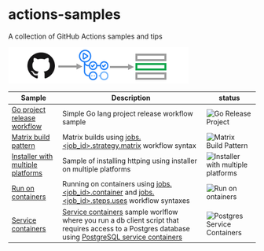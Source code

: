 # actions-samples

A collection of GitHub Actions samples and tips


![](assets/logo.png)



| Sample | Description | status |
| ---- | ---- | ---- |
| [Go project release workflow](.github/workflows/go-release.yml) |  Simple Go lang project release workflow sample | ![Go Release Project](https://github.com/yokawasa/actions-samples/workflows/Go%20Release%20Project/badge.svg) |
| [Matrix build pattern](.github/workflows/matrix.yml) | Matrix builds using [jobs.<job_id>.strategy.matrix](https://docs.github.com/en/actions/reference/workflow-syntax-for-github-actions#jobsjob_idstrategymatrix) workflow syntax  | ![Matrix Build Pattern](https://github.com/yokawasa/actions-samples/workflows/Matrix%20Build%20Pattern/badge.svg)|
| [Installer with multiple platforms](.github/workflows/installer.yml) | Sample of installing httping using installer on multiple platforms | ![Installer with multiple platforms](https://github.com/yokawasa/actions-samples/workflows/Installer%20with%20multiple%20platforms/badge.svg) |
| [Run on containers](.github/workflows/run-on-containers.yml) | Running on containers using [jobs.<job_id>.container](https://docs.github.com/en/actions/reference/workflow-syntax-for-github-actions#jobsjob_idcontainer) and [jobs.<job_id>.steps.uses](https://docs.github.com/en/actions/reference/workflow-syntax-for-github-actions#jobsjob_idstepsuses) workflow syntaxes | ![Run on ontainers](https://github.com/yokawasa/actions-samples/workflows/Run%20on%20ontainers/badge.svg)|
| [Service containers](.github/workflows/service-containers.yml) | [Service containers](https://docs.github.com/en/actions/configuring-and-managing-workflows/about-service-containers) sample worlflow where you run a db client script that requires access to a Postgres database using [PostgreSQL service containers](https://docs.github.com/en/actions/configuring-and-managing-workflows/creating-postgresql-service-containers) | ![Postgres Service Containers](https://github.com/yokawasa/actions-samples/workflows/Postgres%20Service%20Containers/badge.svg) |
